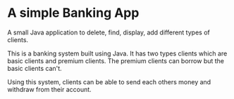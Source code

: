 #  A simple Banking App
A small Java application to delete, find, display, add different types of clients.

This is a banking system built using Java. It has two types clients which are basic clients and premium clients. 
The premium clients can borrow but the basic clients can't.

Using this system, clients can be able to send each others money and withdraw from their account. 
